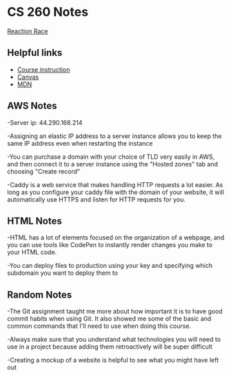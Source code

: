 # CS 260 Notes

[Reaction Race](https://simon.cs260.click)

## Helpful links

- [Course instruction](https://github.com/webprogramming260)
- [Canvas](https://byu.instructure.com)
- [MDN](https://developer.mozilla.org)

## AWS Notes

-Server ip: 44.290.168.214

-Assigning an elastic IP address to a server instance allows you to keep the same IP address even when restarting the instance

-You can purchase a domain with your choice of TLD very easily in AWS, and then connect it to a server instance using the "Hosted zones" tab and choosing "Create record"

-Caddy is a web service that makes handling HTTP requests a lot easier. As long as you configure your caddy file with the domain of your website, it will automatically use HTTPS and listen for HTTP requests for you.

## HTML Notes

-HTML has a lot of elements focused on the organization of a webpage, and you can use tools like CodePen to instantly render changes you make to your HTML code.

-You can deploy files to production using your key and specifying which subdomain you want to deploy them to

## Random Notes

-The Git assignment taught me more about how important it is to have good commit habits when using Git. It also showed me some of the basic and common commands that I'll need to use when doing this course.

-Always make sure that you understand what technologies you will need to use in a project because adding them retroactively will be super difficult

-Creating a mockup of a website is helpful to see what you might have left out
